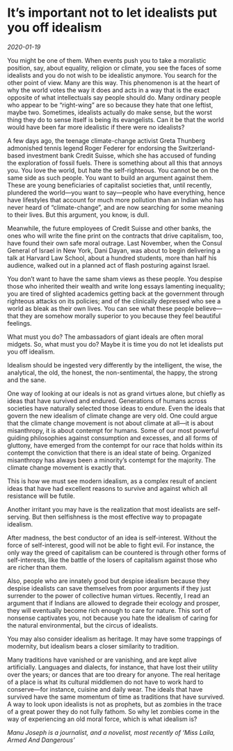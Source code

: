 # It’s important not to let idealists put you off idealism

*2020-01-19*

You might be one of them. When events push you to take a moralistic
position, say, about equality, religion or climate, you see the faces of
some idealists and you do not wish to be idealistic anymore. You search
for the other point of view. Many are this way. This phenomenon is at
the heart of why the world votes the way it does and acts in a way that
is the exact opposite of what intellectuals say people should do. Many
ordinary people who appear to be “right-wing” are so because they hate
that one leftist, maybe two. Sometimes, idealists actually do make
sense, but the worst thing they do to sense itself is being its
evangelists. Can it be that the world would have been far more
idealistic if there were no idealists?

A few days ago, the teenage climate-change activist Greta Thunberg
admonished tennis legend Roger Federer for endorsing the
Switzerland-based investment bank Credit Suisse, which she has accused
of funding the exploration of fossil fuels. There is something about all
this that annoys you. You love the world, but hate the self-righteous.
You cannot be on the same side as such people. You want to build an
argument against them. These are young beneficiaries of capitalist
societies that, until recently, plundered the world—you want to
say—people who have everything, hence have lifestyles that account for
much more pollution than an Indian who has never heard of
“climate-change”, and are now searching for some meaning to their lives.
But this argument, you know, is dull.

Meanwhile, the future employees of Credit Suisse and other banks, the
ones who will write the fine print on the contracts that drive
capitalism, too, have found their own safe moral outrage. Last November,
when the Consul General of Israel in New York, Dani Dayan, was about to
begin delivering a talk at Harvard Law School, about a hundred students,
more than half his audience, walked out in a planned act of flash
posturing against Israel.

You don’t want to have the same sham views as these people. You despise
those who inherited their wealth and write long essays lamenting
inequality; you are tired of slighted academics getting back at the
government through righteous attacks on its policies; and of the
clinically depressed who see a world as bleak as their own lives. You
can see what these people believe—that they are somehow morally superior
to you because they feel beautiful feelings.

What must you do? The ambassadors of giant ideals are often moral
midgets. So, what must you do? Maybe it is time you do not let idealists
put you off idealism.

Idealism should be ingested very differently by the intelligent, the
wise, the analytical, the old, the honest, the non-sentimental, the
happy, the strong and the sane.

One way of looking at our ideals is not as grand virtues alone, but
chiefly as ideas that have survived and endured. Generations of humans
across societies have naturally selected those ideas to endure. Even the
ideals that govern the new idealism of climate change are very old. One
could argue that the climate change movement is not about climate at
all—it is about misanthropy, it is about contempt for humans. Some of
our most powerful guiding philosophies against consumption and excesses,
and all forms of gluttony, have emerged from the contempt for our race
that holds within its contempt the conviction that there is an ideal
state of being. Organized misanthropy has always been a minority’s
contempt for the majority. The climate change movement is exactly that.

This is how we must see modern idealism, as a complex result of ancient
ideas that have had excellent reasons to survive and against which all
resistance will be futile.

Another irritant you may have is the realization that most idealists are
self-serving. But then selfishness is the most effective way to
propagate idealism.

After madness, the best conductor of an idea is self-interest. Without
the force of self-interest, good will not be able to fight evil. For
instance, the only way the greed of capitalism can be countered is
through other forms of self-interests, like the battle of the losers of
capitalism against those who are richer than them.

Also, people who are innately good but despise idealism because they
despise idealists can save themselves from poor arguments if they just
surrender to the power of collective human virtues. Recently, I read an
argument that if Indians are allowed to degrade their ecology and
prosper, they will eventually become rich enough to care for nature.
This sort of nonsense captivates you, not because you hate the idealism
of caring for the natural environmental, but the circus of idealists.

You may also consider idealism as heritage. It may have some trappings
of modernity, but idealism bears a closer similarity to tradition.

Many traditions have vanished or are vanishing, and are kept alive
artificially. Languages and dialects, for instance, that have lost their
utility over the years; or dances that are too dreary for anyone. The
real heritage of a place is what its cultural middlemen do not have to
work hard to conserve—for instance, cuisine and daily wear. The ideals
that have survived have the same momentum of time as traditions that
have survived. A way to look upon idealists is not as prophets, but as
zombies in the trace of a great power they do not fully fathom. So why
let zombies come in the way of experiencing an old moral force, which is
what idealism is?

*Manu Joseph is a journalist, and a novelist, most recently of ‘Miss
Laila, Armed And Dangerous’*
